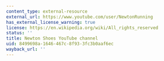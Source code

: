 ```yaml
---
content_type: external-resource
external_url: https://www.youtube.com/user/NewtonRunning
has_external_license_warning: true
license: https://en.wikipedia.org/wiki/All_rights_reserved
status: ''
title: Newton Shoes YouTube channel
uid: 8499698a-1646-467c-8f93-3fc3b0aaf6ec
wayback_url: ''
---
```

